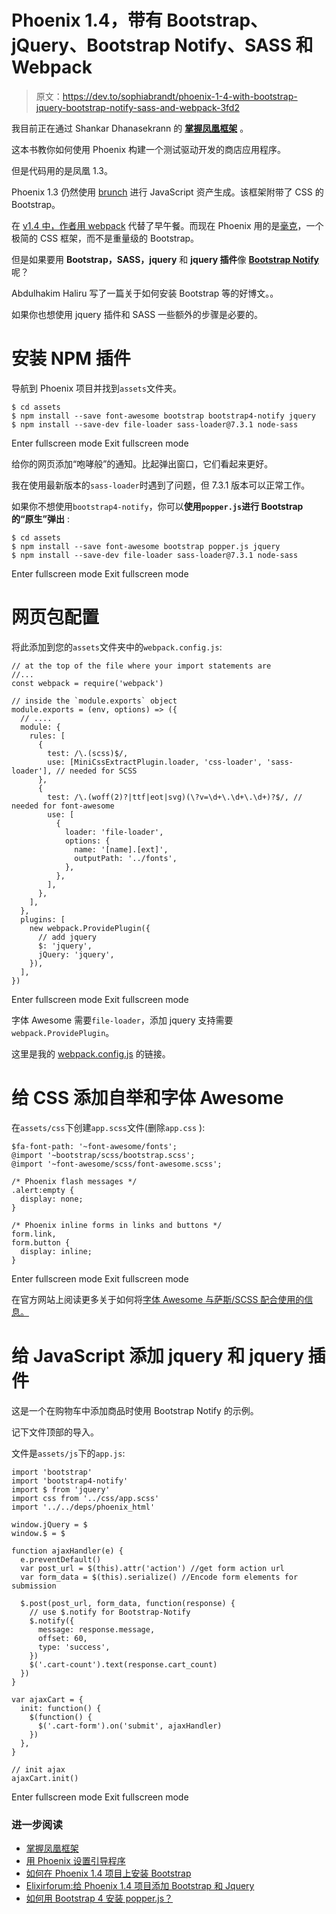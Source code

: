 # Phoenix 1.4，带有 Bootstrap、jQuery、Bootstrap Notify、SASS 和 Webpack

> 原文：<https://dev.to/sophiabrandt/phoenix-1-4-with-bootstrap-jquery-bootstrap-notify-sass-and-webpack-3fd2>

我目前正在通过 Shankar Dhanasekrann 的 **[掌握凤凰框架](https://shankardevy.com/phoenix-book/)** 。

这本书教你如何使用 Phoenix 构建一个测试驱动开发的商店应用程序。

但是代码用的是凤凰 1.3。

Phoenix 1.3 仍然使用 [brunch](https://brunch.io/) 进行 JavaScript 资产生成。该框架附带了 CSS 的 Bootstrap。

在 [v1.4 中，作者用 webpack](https://phoenixframework.org/blog/upgrading-from-13x-to-140) 代替了早午餐。而现在 Phoenix 用的是[毫克](https://milligram.io/)，一个极简的 CSS 框架，而不是重量级的 Bootstrap。

但是如果要用 **Bootstrap，SASS，jquery** 和 **jquery 插件**像 **[Bootstrap Notify](http://bootstrap-notify.remabledesigns.com/)** 呢？

Abdulhakim Haliru 写了一篇关于如何安装 Bootstrap 等的好博文。。

如果你也想使用 jquery 插件和 SASS 一些额外的步骤是必要的。

# 安装 NPM 插件

导航到 Phoenix 项目并找到`assets`文件夹。

```
$ cd assets
$ npm install --save font-awesome bootstrap bootstrap4-notify jquery
$ npm install --save-dev file-loader sass-loader@7.3.1 node-sass 
```

Enter fullscreen mode Exit fullscreen mode

给你的网页添加“咆哮般”的通知。比起弹出窗口，它们看起来更好。

我在使用最新版本的`sass-loader`时遇到了问题，但 7.3.1 版本可以正常工作。

如果你不想使用`bootstrap4-notify`，你可以**使用`popper.js`进行 Bootstrap 的“原生”弹出** :

```
$ cd assets
$ npm install --save font-awesome bootstrap popper.js jquery
$ npm install --save-dev file-loader sass-loader@7.3.1 node-sass 
```

Enter fullscreen mode Exit fullscreen mode

# 网页包配置

将此添加到您的`assets`文件夹中的`webpack.config.js`:

```
// at the top of the file where your import statements are
//...
const webpack = require('webpack')

// inside the `module.exports` object
module.exports = (env, options) => ({
  // ....
  module: {
    rules: [
      {
        test: /\.(scss)$/,
        use: [MiniCssExtractPlugin.loader, 'css-loader', 'sass-loader'], // needed for SCSS
      },
      {
        test: /\.(woff(2)?|ttf|eot|svg)(\?v=\d+\.\d+\.\d+)?$/, // needed for font-awesome
        use: [
          {
            loader: 'file-loader',
            options: {
              name: '[name].[ext]',
              outputPath: '../fonts',
            },
          },
        ],
      },
    ],
  },
  plugins: [
    new webpack.ProvidePlugin({
      // add jquery
      $: 'jquery',
      jQuery: 'jquery',
    }),
  ],
}) 
```

Enter fullscreen mode Exit fullscreen mode

字体 Awesome 需要`file-loader`，添加 jquery 支持需要`webpack.ProvidePlugin`。

这里是我的 [webpack.config.js](https://github.com/sophiabrandt/mango/blob/master/assets/webpack.config.js) 的链接。

# 给 CSS 添加自举和字体 Awesome

在`assets/css`下创建`app.scss`文件(删除`app.css` ):

```
$fa-font-path: '~font-awesome/fonts';
@import '~bootstrap/scss/bootstrap.scss';
@import '~font-awesome/scss/font-awesome.scss';

/* Phoenix flash messages */
.alert:empty {
  display: none;
}

/* Phoenix inline forms in links and buttons */
form.link,
form.button {
  display: inline;
} 
```

Enter fullscreen mode Exit fullscreen mode

在官方网站上阅读更多关于如何将[字体 Awesome 与萨斯/SCSS 配合使用的信息。](https://fontawesome.com/how-to-use/on-the-web/using-with/sass)

# 给 JavaScript 添加 jquery 和 jquery 插件

这是一个在购物车中添加商品时使用 Bootstrap Notify 的示例。

记下文件顶部的导入。

文件是`assets/js`下的`app.js`:

```
import 'bootstrap'
import 'bootstrap4-notify'
import $ from 'jquery'
import css from '../css/app.scss'
import '../../deps/phoenix_html'

window.jQuery = $
window.$ = $

function ajaxHandler(e) {
  e.preventDefault()
  var post_url = $(this).attr('action') //get form action url
  var form_data = $(this).serialize() //Encode form elements for submission

  $.post(post_url, form_data, function(response) {
    // use $.notify for Bootstrap-Notify
    $.notify({
      message: response.message,
      offset: 60,
      type: 'success',
    })
    $('.cart-count').text(response.cart_count)
  })
}

var ajaxCart = {
  init: function() {
    $(function() {
      $('.cart-form').on('submit', ajaxHandler)
    })
  },
}

// init ajax
ajaxCart.init() 
```

Enter fullscreen mode Exit fullscreen mode

### 进一步阅读

*   [掌握凤凰框架](https://shankardevy.com/phoenix-book/)
*   [用 Phoenix 设置引导程序](https://github.com/Plangora/phoenix_bootstrap)
*   [如何在 Phoenix 1.4 项目上安装 Bootstrap](https://medium.com/wecode-ng/how-to-install-bootstrap-on-phoenix-1-4-project-c8aa724dcdeb)
*   [Elixirforum:给 Phoenix 1.4 项目添加 Bootstrap 和 Jquery](https://elixirforum.com/t/add-bootstrap-and-jquery-to-phoenix-1-4-project/22498)
*   [如何用 Bootstrap 4 安装 popper.js？](https://stackoverflow.com/questions/47039812/how-to-install-popper-js-with-bootstrap-4#47470007)